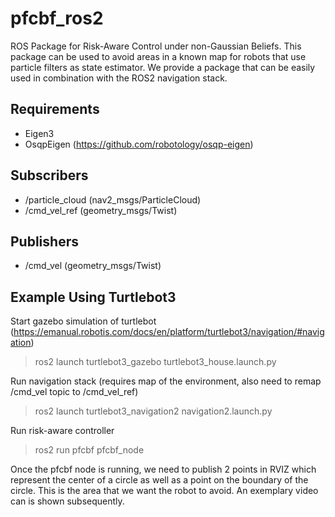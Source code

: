 # pfcbf_ros2
 ROS Package for Risk-Aware Control under non-Gaussian Beliefs. This package can be used to avoid areas in a known map for robots that use particle filters as state estimator. We provide a package that can be easily used in combination with the ROS2 navigation stack.

## Requirements ##
* Eigen3
* OsqpEigen (https://github.com/robotology/osqp-eigen)

## Subscribers ##
* /particle_cloud (nav2_msgs/ParticleCloud)
* /cmd_vel_ref (geometry_msgs/Twist)

## Publishers ##
* /cmd_vel (geometry_msgs/Twist)

## Example Using Turtlebot3
Start gazebo simulation of turtlebot (https://emanual.robotis.com/docs/en/platform/turtlebot3/navigation/#navigation)
> ros2 launch turtlebot3_gazebo turtlebot3_house.launch.py

Run navigation stack (requires map of the environment, also need to remap /cmd_vel topic to /cmd_vel_ref)
> ros2 launch turtlebot3_navigation2 navigation2.launch.py

Run risk-aware controller
> ros2 run pfcbf pfcbf_node

Once the pfcbf node is running, we need to publish 2 points in RVIZ which represent the center of a circle as well as a point on the boundary of the circle. This is the area that we want the robot to avoid. An exemplary video can is shown subsequently.
